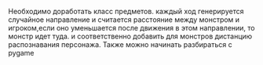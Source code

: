 Необходимо доработать класс предметов. каждый ход генерируется случайное направление и считается расстояние между монстром и игроком,если оно уменьшается после движения в этом направлении, то монстр идет туда. и соответственно добавить для монстров дистанцию распознавания персонажа. Также можно начинать разбираться с pygame
